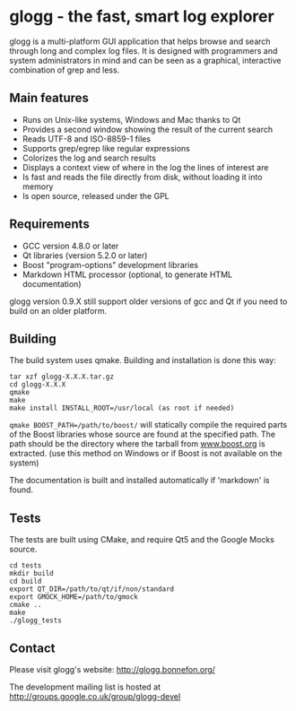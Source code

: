 
glogg - the fast, smart log explorer
=====================================

glogg is a multi-platform GUI application that helps browse and search
through long and complex log files.  It is designed with programmers and
system administrators in mind and can be seen as a graphical, interactive
combination of grep and less.

## Main features

* Runs on Unix-like systems, Windows and Mac thanks to Qt
* Provides a second window showing the result of the current search
* Reads UTF-8 and ISO-8859-1 files
* Supports grep/egrep like regular expressions
* Colorizes the log and search results
* Displays a context view of where in the log the lines of interest are
* Is fast and reads the file directly from disk, without loading it into memory
* Is open source, released under the GPL

## Requirements

* GCC version 4.8.0 or later
* Qt libraries (version 5.2.0 or later)
* Boost "program-options" development libraries
* Markdown HTML processor (optional, to generate HTML documentation)

glogg version 0.9.X still support older versions of gcc and Qt if you need to
build on an older platform.

## Building

The build system uses qmake. Building and installation is done this way:

```
tar xzf glogg-X.X.X.tar.gz
cd glogg-X.X.X
qmake
make
make install INSTALL_ROOT=/usr/local (as root if needed)
```

`qmake BOOST_PATH=/path/to/boost/` will statically compile the required parts of
the Boost libraries whose source are found at the specified path.
The path should be the directory where the tarball from www.boost.org is
extracted.
(use this method on Windows or if Boost is not available on the system)

The documentation is built and installed automatically if 'markdown'
is found.

## Tests

The tests are built using CMake, and require Qt5 and the Google Mocks source.

```
cd tests
mkdir build
cd build
export QT_DIR=/path/to/qt/if/non/standard
export GMOCK_HOME=/path/to/gmock
cmake ..
make
./glogg_tests
```

## Contact

Please visit glogg's website: http://glogg.bonnefon.org/

The development mailing list is hosted at http://groups.google.co.uk/group/glogg-devel
